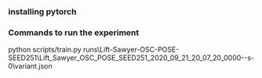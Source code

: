 ### installing pytorch


### Commands to run the experiment
python scripts/train.py runs\Lift-Sawyer-OSC-POSE-SEED251\Lift_Sawyer_OSC_POSE_SEED251_2020_09_21_20_07_20_0000--s-0\variant.json